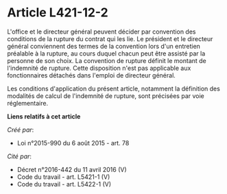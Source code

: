 # Article L421-12-2

L'office et le directeur général peuvent décider par convention des conditions de la rupture du contrat qui les lie. Le
président et le directeur général conviennent des termes de la convention lors d'un entretien préalable à la rupture, au
cours duquel chacun peut être assisté par la personne de son choix. La convention de rupture définit le montant de
l'indemnité de rupture. Cette disposition n'est pas applicable aux fonctionnaires détachés dans l'emploi de directeur
général.

Les conditions d'application du présent article, notamment la définition des modalités de calcul de l'indemnité de rupture,
sont précisées par voie réglementaire.

**Liens relatifs à cet article**

_Créé par_:

  - Loi n°2015-990 du 6 août 2015 - art. 78

_Cité par_:

  - Décret n°2016-442 du 11 avril 2016 (V)
  - Code du travail - art. L5421-1 (V)
  - Code du travail - art. L5422-1 (V)
